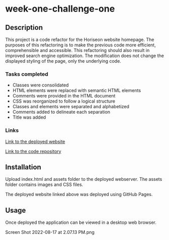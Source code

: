 # week-one-challenge-one

## Description

This project is a code refactor for the Horiseon website homepage. The purposes of this refactoring is to make the previous code more efficient, comprehensible and accessible. This refactoring should also result in improved search engine optimization. The modification does not change the displayed styling of the page, only the underlying code.

### Tasks completed
* Classes were consolidated
* HTML elements were replaced with semantic HTML elements
* Comments were provided in the HTML document
* CSS was reorganized to follow a logical structure
* Classes and elements were separated and alphabetized
* Comments added to delineate each separation
* Title was added

### Links

[Link to the deployed website](https://regonza1993.github.io/week-one-challenge-one/)

[Link to the code repository](https://github.com/Regonza1993/week-one-challenge-one)

## Installation

Upload index.html and assets folder to the deployed webserver.  The assets folder contains images and CSS files.

The deployed website linked above was deployed using GitHub Pages.

## Usage

Once deployed the application can be viewed in a desktop web browser.  

Screen Shot 2022-08-17 at 2.07.13 PM.png